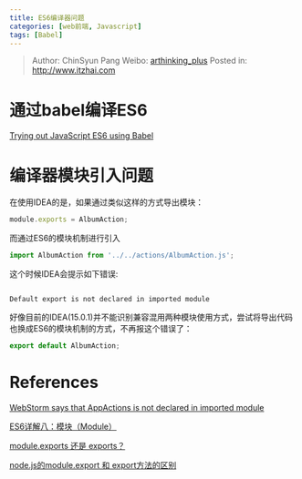 ```yaml
---
title: ES6编译器问题
categories: [web前端, Javascript]
tags: [Babel]
---
```


> Author: ChinSyun Pang
> Weibo: [arthinking_plus](http://weibo.com/arthinkingplus)
> Posted in: http://www.itzhai.com

# 通过babel编译ES6

[Trying out JavaScript ES6 using Babel](https://onsen.io/blog/trying-out-javascript-es6-using-babel/)

# 编译器模块引入问题
    
在使用IDEA的是，如果通过类似这样的方式导出模块：

```javascript
module.exports = AlbumAction;
```

而通过ES6的模块机制进行引入

```javascript
import AlbumAction from '../../actions/AlbumAction.js';
```

这个时候IDEA会提示如下错误:

![]()

```
Default export is not declared in imported module
```

好像目前的IDEA(15.0.1)并不能识别兼容混用两种模块使用方式，尝试将导出代码也换成ES6的模块机制的方式，不再报这个错误了：

```javascript
export default AlbumAction;
```

# References

[WebStorm says that AppActions is not declared in imported module](https://github.com/darul75/web-react/issues/14)

[ES6详解八：模块（Module）](http://blog.csdn.net/lihongxun945/article/details/49031383)

[module.exports 还是 exports？](http://zihua.li/2012/03/use-module-exports-or-exports-in-node/)

[node.js的module.export 和 export方法的区别](http://blog.csdn.net/cike110120/article/details/12753253)


